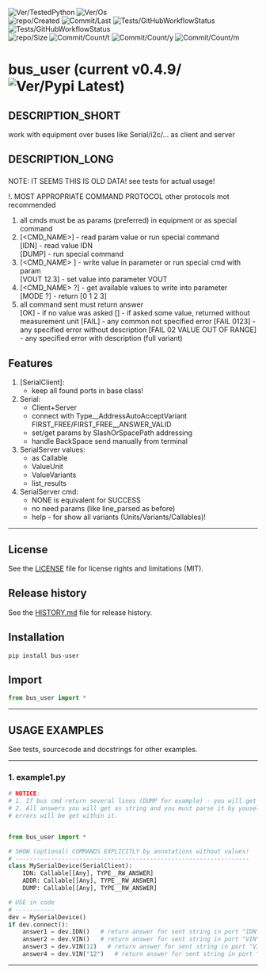 ![Ver/TestedPython](https://img.shields.io/pypi/pyversions/bus_user)
![Ver/Os](https://img.shields.io/badge/os_development-Windows-blue)  
![repo/Created](https://img.shields.io/github/created-at/centroid457/bus_user)
![Commit/Last](https://img.shields.io/github/last-commit/centroid457/bus_user)
![Tests/GitHubWorkflowStatus](https://github.com/centroid457/bus_user/actions/workflows/test_linux.yml/badge.svg)
![Tests/GitHubWorkflowStatus](https://github.com/centroid457/bus_user/actions/workflows/test_windows.yml/badge.svg)  
![repo/Size](https://img.shields.io/github/repo-size/centroid457/bus_user)
![Commit/Count/t](https://img.shields.io/github/commit-activity/t/centroid457/bus_user)
![Commit/Count/y](https://img.shields.io/github/commit-activity/y/centroid457/bus_user)
![Commit/Count/m](https://img.shields.io/github/commit-activity/m/centroid457/bus_user)

# bus_user (current v0.4.9/![Ver/Pypi Latest](https://img.shields.io/pypi/v/bus_user?label=pypi%20latest))

## DESCRIPTION_SHORT
work with equipment over buses like Serial/i2c/... as client and server

## DESCRIPTION_LONG
###
NOTE: IT SEEMS THIS IS OLD DATA! see tests for actual usage!
    
!. MOST APPROPRIATE COMMAND PROTOCOL
other protocols mot recommended

1. all cmds must be as params (preferred) in equipment or as special command
2. [<CMD_NAME>] - read param value or run special command  
    [IDN] - read value IDN  
    [DUMP] - run special command 
3. [<CMD_NAME> <VALUE>] - write value in parameter or run special cmd with param  
    [VOUT 12.3] - set value into parameter VOUT  
4. [<CMD_NAME> ?] - get available values to write into parameter  
    [MODE ?] - return [0 1 2 3]
5. all command sent must return answer  
    [OK] - if no value was asked
    [<VALUE>] - if asked some value, returned without measurement unit
    [FAIL] - any common not specified error
    [FAIL 0123] - any specified error without description
    [FAIL 02 VALUE OUT OF RANGE] - any specified error with description (full variant)


## Features
1. [SerialClient]:  
	- keep all found ports in base class!  
2. Serial:  
	- Client+Server  
	- connect with Type__AddressAutoAcceptVariant FIRST_FREE/FIRST_FREE__ANSWER_VALID  
	- set/get params by SlashOrSpacePath addressing  
	- handle BackSpace send manually from terminal  
3. SerialServer values:  
	- as Callable  
	- ValueUnit  
	- ValueVariants  
	- list_results  
4. SerialServer cmd:  
	- NONE is equivalent for SUCCESS  
	- no need params (like line_parsed as before)  
	- help - for show all variants (Units/Variants/Callables)!  


********************************************************************************
## License
See the [LICENSE](LICENSE) file for license rights and limitations (MIT).


## Release history
See the [HISTORY.md](HISTORY.md) file for release history.


## Installation
```commandline
pip install bus-user
```


## Import
```python
from bus_user import *
```


********************************************************************************
## USAGE EXAMPLES
See tests, sourcecode and docstrings for other examples.  

------------------------------
### 1. example1.py
```python
# NOTICE:
# 1. If bus cmd return several lines (DUMP for example) - you will get all of them in list! 
# 2. All answers you will get as string and you must parse it by youself!  
# errors will be get within it.


from bus_user import *

# SHOW (optional) COMMANDS EXPLICITLY by annotations without values!
# ------------------------------------------------------------------
class MySerialDevice(SerialClient):
    IDN: Callable[[Any], TYPE__RW_ANSWER]
    ADDR: Callable[[Any], TYPE__RW_ANSWER]
    DUMP: Callable[[Any], TYPE__RW_ANSWER]

# USE in code
# -----------
dev = MySerialDevice()
if dev.connect():
    answer1 = dev.IDN()   # return answer for sent string in port "IDN"
    answer2 = dev.VIN()   # return answer for sent string in port "VIN"
    answer3 = dev.VIN(12)   # return answer for sent string in port "VIN 12"
    answer4 = dev.VIN("12")   # return answer for sent string in port "VIN 12"
```

********************************************************************************
